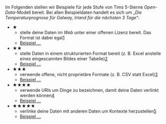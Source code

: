 Im Folgenden stellen wir Beispiele für jede Stufe von Tims 5-Sterne *Open-Data*-Modell bereit. Bei allen Beispieldaten handelt es sich um
&bdquo;*Die Temperaturprognose für Galway, Irland für die nächsten 3 Tage*": 

- &#x2605;
  - stelle deine Daten im *Web* unter einer offenen Lizenz bereit. Das Format ist dabei egal[1](#addendum1 "zeige Kosten und Nutzen der 1-Stern Stufe")
  - [Beispiel &hellip;](examples/gtd-1.pdf "1-Stern Galway Temperaturdaten")
- &#x2605;&#x2605;
  - stelle Daten in einem strukturierten Format bereit (z.&nbsp;B. Excel anstelle eines eingescannten Bildes einer Tabelle)[2](#addendum2 "zeige Kosten und Nutzen der 2-Stern Stufe")
  - [Beispiel &hellip;](examples/gtd-2.xls "2-Stern Galway Temperaturdaten")
- &#x2605;&#x2605;&#x2605;
  - verwende offene, nicht proprietäre Formate (z.&nbsp;B. CSV statt Excel)[3](#addendum3 "zeige Kosten und Nutzen der 3-Stern Stufe")
  - [Beispiel &hellip;](examples/gtd-3.csv "3-Stern Galway Temperaturdaten")
- &#x2605;&#x2605;&#x2605;&#x2605;
  - verwende URIs um Dinge zu bezeichnen, damit deine Daten verlinkt werden können[4](#addendum4 "zeige Kosten und Nutzen der 4-Stern Stufe")
  - [Beispiel &hellip;](examples/gtd-4/ "4-Stern Galway Temperaturdaten")
- &#x2605;&#x2605;&#x2605;&#x2605;&#x2605;
  - verlinke deine Daten mit anderen Daten um Kontexte herzustellen[5](#addendum5 "zeige Kosten und Nutzen der 5-Stern Stufe")
  - [Beispiel &hellip;](examples/gtd-5/ "5-Stern Galway Temperaturdaten")